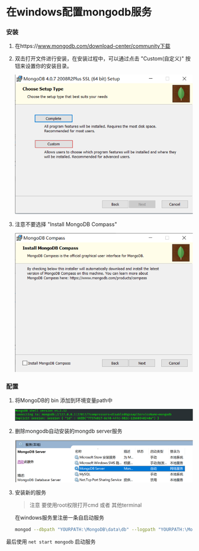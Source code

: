 # 在windows配置mongodb服务

### 安装

1.  在https://www.mongodb.com/download-center/community下载

2.  双击打开文件进行安装，在安装过程中，可以通过点击 "Custom(自定义)" 按钮来设置你的安装目录。

    ![](assets/mongo/images/1450803-20190327110956254-767522594.png)

3. 注意不要选择 "Install MongoDB Compass"

    ![](assets/mongo/images/1450803-20190327111309421-1373386005.png)

### 配置

1. 将MongoDB的 bin 添加到环境变量path中

    ![](assets/mongo/images/MongoDB2021-02-22102725.png)

2. 删除mongodb自动安装的mongdb server服务

    ![](assets/mongo/images/1450803-20190327114446897-920534286.png)

3. 安装新的服务

    > 注意 要使用root权限打开cmd 或者 其他terminal

    在windows服务里注册一条自启动服务

    ```bash
    mongod --dbpath "YOURPATH:\MongoDB\data\db" --logpath "YOURPATH:\MongoDB\data\log\mongo.log" -install -serviceName "MongoDB"
    ```

最后使用 ```net start mongodb``` 启动服务